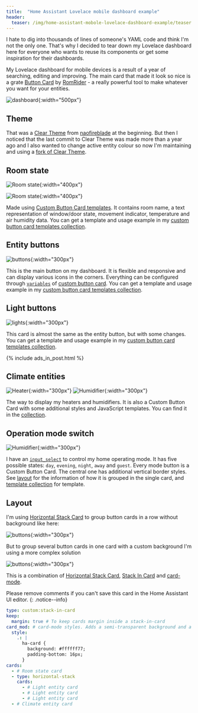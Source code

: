 ```yaml
---
title:  "Home Assistant Lovelace mobile dashboard example"
header:
  teaser: /img/home-assistant-mobole-lovelace-dashboard-example/teaser.jpeg
---
```

I hate to dig into thousands of lines of someone's YAML code and think I'm not the only one. That's why I decided to tear down my Lovelace dashboard here for everyone who wants to reuse its components or get some inspiration for their dashboards.

My Lovelace dashboard for mobile devices is a result of a year of searching, editing and improving. The main card that made it look so nice is a grate [Button Card](https://github.com/custom-cards/button-card) by [RomRider](https://github.com/RomRider) - a really powerful tool to make whatever you want for your entities.

![dashboard](/img/home-assistant-mobole-lovelace-dashboard-example/view.png){:width="500px"}

## Theme

That was a [Clear Theme](https://github.com/naofireblade/clear-theme) from [naofireblade](https://github.com/naofireblade) at the beginning. But then I noticed that the last commit to Clear Theme was made more than a year ago and I also wanted to change active entity colour so now I'm maintaining and using a [fork of Clear Theme](https://github.com/estevez-dev/novago-theme).

## Room state

![Room state](/img/home-assistant-mobole-lovelace-dashboard-example/room-header.png){:width="400px"}

![Room state](/img/home-assistant-mobole-lovelace-dashboard-example/room-header-2.png){:width="400px"}

Made using [Custom Button Card templates](https://github.com/custom-cards/button-card#configuration-templates). It contains room name, a text representation of window/door state, movement indicator, temperature and air humidity data. You can get a template and usage example in my [custom button card templates collection](/smart-home/custom-button-card-templates#room-state).

## Entity buttons

![buttons](/img/home-assistant-mobole-lovelace-dashboard-example/buttons.png){:width="300px"}

This is the main button on my dashboard. It is flexible and responsive and can display various icons in the corners. Everything can be configured through [`variables`](https://github.com/custom-cards/button-card#variables) of [custom button card](https://github.com/custom-cards/button-card). You can get a template and usage example in my [custom button card templates collection](/smart-home/custom-button-card-templates#badge).

## Light buttons

![lights](/img/home-assistant-mobole-lovelace-dashboard-example/lights.png){:width="300px"}

This card is almost the same as the entity button, but with some changes. You can get a template and usage example in my [custom button card templates collection](/smart-home/custom-button-card-templates#light).

{% include ads_in_post.html %}

## Climate entities

![Heater](/img/home-assistant-mobole-lovelace-dashboard-example/heater_example.png){:width="300px"}
![Humidifier](/img/home-assistant-mobole-lovelace-dashboard-example/humidifier.png){:width="300px"}

The way to display my heaters and humidifiers. It is also a Custom Button Card with some additional styles and JavaScript templates. You can find it in the [collection](/smart-home/custom-button-card-templates#climate-device).

## Operation mode switch

![Humidifier](/img/home-assistant-mobole-lovelace-dashboard-example/mode-switcher.png){:width="300px"}

I have an [`input_select`](https://www.home-assistant.io/integrations/input_select/) to control my home operating mode. It has five possible states: `day`, `evening`, `night`, `away` and `guest`. Every mode button is a Custom Button Card. The central one has additional vertical border styles. See [layout](#layout) for the information of how it is grouped in the single card, and [template collection](/smart-home/custom-button-card-templates#mode-card) for template.

## Layout

I'm using [Horizontal Stack Card](https://www.home-assistant.io/lovelace/horizontal-stack/) to group button cards in a row without background like here:

![buttons](/img/home-assistant-mobole-lovelace-dashboard-example/buttons.png){:width="300px"}

But to group several button cards in one card with a custom background I'm using a more complex solution

![buttons](/img/home-assistant-mobole-lovelace-dashboard-example/stack-in-card.png){:width="300px"}

This is a combination of [Horizontal Stack Card](https://www.home-assistant.io/lovelace/horizontal-stack/), [Stack In Card](https://github.com/custom-cards/stack-in-card) and [card-mode](https://github.com/thomasloven/lovelace-card-mod).

Please remove comments if you can't save this card in the Home Assistant UI editor.
{: .notice--info}

```yaml
type: custom:stack-in-card
keep:
  margin: true # To keep cards margin inside a stack-in-card
card_mod: # card-mode styles. Adds a semi-transparent background and a bottom padding
  style:
    .: |
      ha-card {
        background: #ffffff77;
        padding-bottom: 16px;
      }
cards:
  - # Room state card
  - type: horizontal-stack
    cards:
      - # Light entity card
      - # Light entity card
      - # Light entity card
  - # Climate entity card
```
